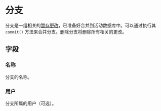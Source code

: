 # 分支

分支是一组相关的[暂存更改](./stagedchange.md)，已准备好合并到活动数据库中。可以通过执行其 `commit()` 方法来合并分支。删除分支将删除所有相关的更改。

## 字段

### 名称

分支的名称。

### 用户

分支所属的用户（可选）。
